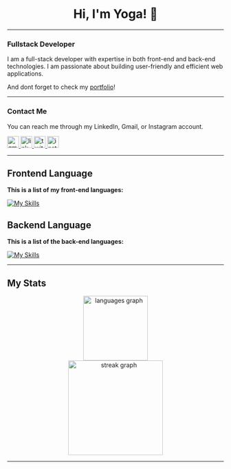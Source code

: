 <div align="center">

# Hi, I'm Yoga! 👋

</div>

---

### Fullstack Developer

I am a full-stack developer with expertise in both front-end and back-end technologies. I am passionate about building user-friendly and efficient web applications.

And dont forget to check my <a href="https://agooy-portfolio.vercel.app/">portfolio</a>!

---

### Contact Me

You can reach me through my LinkedIn, Gmail, or Instagram account.
<div align="left">

  <a href="mailto:yogaardikaaa123@gmail.com?subject=Hi%20Yoga,%20I'd%20like%20to%20hire%20you">
    <img src="https://img.shields.io/static/v1?message=Gmail&logo=gmail&label=&color=D14836&logoColor=white&labelColor=&style=for-the-badge" height="27" alt="gmail logo"  />
  </a>
  <a href="https://www.linkedin.com/in/agooy/">
     <img src="https://img.shields.io/static/v1?message=Linkedin&logo=linkedin&label=&color=0077B5&logoColor=white&labelColor=&style=for-the-badge" height="27" alt="linkedin logo"  />
  </a>
  <a href="https://twitter.com/mamahhakutakut">
    <img src="https://img.shields.io/static/v1?message=Twitter&logo=twitter&label=&color=1DA1F2&logoColor=white&labelColor=&style=for-the-badge" height="27" alt="twitter logo"  />
  </a>
  <a href="https://www.instagram.com/yogardkaa">
    <img src="https://img.shields.io/static/v1?message=Instagram&logo=instagram&label=&color=E4405F&logoColor=white&labelColor=&style=for-the-badge" height="27" alt="instagram logo"  />
  </a>

</div>

---

<div align="left">

## Frontend Language

**This is a list of my front-end languages:**

[![My Skills](https://skillicons.dev/icons?i=react,javascript,nextjs,tailwindcss,bootstrap,sass,typescript,astro,vue,css&perline=5)](https://skillicons.dev)


## Backend Language

**This is a list of the back-end languages:**

[![My Skills](https://skillicons.dev/icons?i=python,nodejs,expressjs,nestjs,postgresql,mysql&perline=3)](https://skillicons.dev)

</div>

---

## My Stats

<div align="center"> 
 <img src="https://github-readme-stats.vercel.app/api/top-langs?username=Agoooy&locale=en&hide_title=false&layout=compact&card_width=320&langs_count=5&theme=dracula&hide_border=false&order=2" height="150" alt="languages graph"  />
</div>

<div align="center">
  <img src="https://streak-stats.demolab.com?user=Agoooy&locale=en&mode=daily&theme=dark&hide_border=false&border_radius=5&order=3" height="220" alt="streak graph"  />
</div>


---